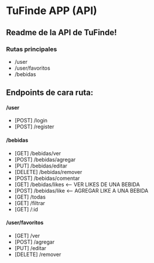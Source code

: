 # TuFinde APP (API)

## Readme de la API de TuFinde!

### Rutas principales

* /user
* /user/favoritos
* /bebidas

## Endpoints de cara ruta:

#### /user

* [POST] /login
* [POST] /register

#### /bebidas

* [GET] /bebidas/ver
* [POST] /bebidas/agregar
* [PUT] /bebidas/editar
* [DELETE] /bebidas/remover
* [POST] /bebidas/comentar
* [GET] /bebidas/likes <-- VER LIKES DE UNA BEBIDA
* [POST] /bebidas/like <-- AGREGAR LIKE A UNA BEBIDA
* [GET] /todas
* [GET] /filtrar
* [GET] /:id

#### /user/favoritos

* [GET] /ver
* [POST] /agregar
* [PUT] /editar
* [DELETE] /remover
